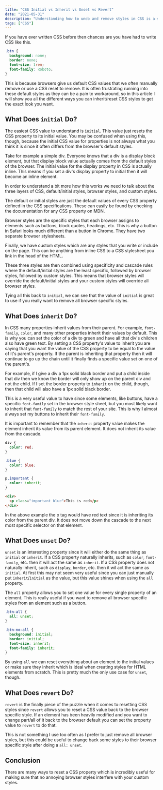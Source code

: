 ```yaml
---
title: "CSS Initial vs Inherit vs Unset vs Revert"
date: "2021-05-31"
description: "Understanding how to undo and remove styles in CSS is a skill most developers never learn, but it is incredibly useful."
tags: ["CSS"]
---
```


If you have ever written CSS before then chances are you have had to write CSS like this.

```css
.btn {
  background: none;
  border: none;
  font-size: 1rem;
  font-family: Roboto;
}
```

This is because browsers give us default CSS values that we often manually remove or use a CSS reset to remove. It is often frustrating running into these default styles as they can be a pain to workaround, so in this article I will show you all the different ways you can inherit/reset CSS styles to get the exact look you want.

## What Does `initial` Do?

The easiest CSS value to understand is `initial`. This value just resets the CSS property to its initial value. You may be confused when using this, though, because the initial CSS value for properties is not always what you think it is since it often differs from the browser's default styles.

Take for example a simple div. Everyone knows that a div is a display block element, but that display block value actually comes from the default styles of the browser. The initial value for the display property in CSS is actually inline. This means if you set a div's display property to initial then it will become an inline element.

In order to understand a bit more how this works we need to talk about the three layers of CSS, default/initial styles, browser styles, and custom styles.

The default or initial styles are just the default values of every CSS property defined in the CSS specifications. These can easily be found by checking the documentation for any CSS property on MDN.

Browser styles are the specific styles that each browser assigns to elements such as buttons, block quotes, headings, etc. This is why a button in Safari looks much different than a button in Chrome. They have two separate browser stylesheets.

Finally, we have custom styles which are any styles that you write or include on the page. This can be anything from inline CSS to a CSS stylesheet you link in the head of the HTML.

These three styles are then combined using specificity and cascade rules where the default/initial styles are the least specific, followed by browser styles, followed by custom styles. This means that browser styles will override the default/initial styles and your custom styles will override all browser styles.

Tying all this back to `initial`, we can see that the value of `initial` is great to use if you really want to remove all browser specific styles.

## What Does `inherit` Do?

In CSS many properties inherit values from their parent. For example, `font-family`, `color`, and many other properties inherit their values by default. This is why you can set the color of a div to green and have all that div's children also have green text. By setting a CSS property's value to inherit you are saying that you want the value of the CSS property to be equal to the value of it's parent's property. If the parent is inheriting that property then it will continue to go up the chain until it finally finds a specific value set on one of the parent's.

For example, if I give a div a 1px solid black border and put a child inside that div then we know the border will only show up on the parent div and not the child. If I set the border property to `inherit` on the child, though, then that child will also have a 1px solid black border.

This is a very useful value to have since some elements, like buttons, have a specific `font-family` set in the browser style sheet, but you most likely want to inherit that `font-family` to match the rest of your site. This is why I almost always set my buttons to inherit their `font-family`.

It is important to remember that the `inherit` property value makes the element inherit its value from its parent element. It does not inherit its value from the cascade.

```css
div {
  color: red;
}

.blue {
  color: blue;
}

p.important {
  color: inherit;
}
```

```html
<div>
  <p class="important blue">This is red</p>
</div>
```

In the above example the p tag would have red text since it is inheriting its color from the parent div. It does not move down the cascade to the next most specific selector on that element.

## What Does `unset` Do?

`unset` is an interesting property since it will either do the same thing as `initial` or `inherit`. If a CSS property naturally inherits, such as `color`, `font-family`, etc. then it will act the same as `inherit`. If a CSS property does not naturally inherit, such as `display`, `border`, etc. then it wil act the same as `initial`. At first this may not seem very useful since you can just manually put `inherit`/`initial` as the value, but this value shines when using the `all` property.

The `all` property allows you to set one value for every single property of an element. This is really useful if you want to remove all browser specific styles from an element such as a button.

```css
.btn-all {
  all: unset;
}

.btn-no-all {
  background: initial;
  border: initial;
  font-size: inherit;
  font-family: inherit;
}
```

By using `all` we can reset everything about an element to the initial values or make sure they inherit which is ideal when creating styles for HTML elements from scratch. This is pretty much the only use case for `unset`, though.

## What Does `revert` Do?

`revert` is the finally piece of the puzzle when it comes to resetting CSS styles since `revert` allows you to reset a CSS value back to the browser specific style. If an element has been heavily modified and you want to change part/all of it back to the browser default you can set the property value to `revert` to do that.

This is not something I use too often as I prefer to just remove all browser styles, but this could be useful to change back some styles to their browser specific style after doing a `all: unset`.

## Conclusion

There are many ways to reset a CSS property which is incredibly useful for making sure that no annoying browser styles interfere with your custom styles.
